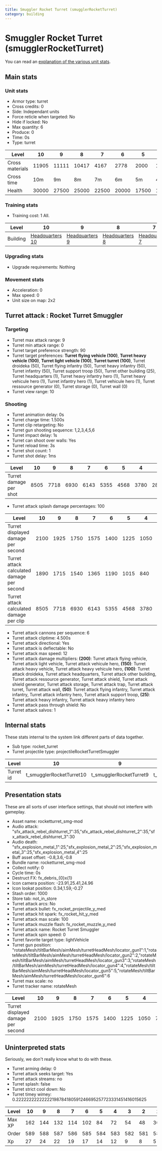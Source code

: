 ```yaml
---
title: Smuggler Rocket Turret (smugglerRocketTurret)
category: building
---
```


# Smuggler Rocket Turret (smugglerRocketTurret)

You can read an [explanation  of the various unit stats](unitexplained.md).

## Main stats

### Unit stats

  * Armor type: turret
  * Cross credits: 0
  * Side: Independant units
  * Force reticle when targeted: No
  * Hide if locked: No
  * Max quantity: 6
  * Produce: 0
  * Time: 0s
  * Type: turret

|Level          |10   |9    |8    |7    |6    |5    |4    |3   |2   |1   |
|---------------|-----|-----|-----|-----|-----|-----|-----|----|----|----|
|Cross materials|11905|11111|10417|4167 |2778 |2000 |1500 |1556|1250|750 |
|Cross time     |10m  |9m   |8m   |7m   |6m   |5m   |4m   |3m  |2m  |1m  |
|Health         |30000|27500|25000|22500|20000|17500|15000|6000|5500|3800|


### Training stats

  * Training cost: 1 All.

|Level   |10                                |9                                |8                                |7                                |6                                |5                                |4                                |3                                |2                                |1                                |
|--------|----------------------------------|---------------------------------|---------------------------------|---------------------------------|---------------------------------|---------------------------------|---------------------------------|---------------------------------|---------------------------------|---------------------------------|
|Building|[Headquarters 10](smugglerHQ.html)|[Headquarters 9](smugglerHQ.html)|[Headquarters 8](smugglerHQ.html)|[Headquarters 7](smugglerHQ.html)|[Headquarters 6](smugglerHQ.html)|[Headquarters 5](smugglerHQ.html)|[Headquarters 4](smugglerHQ.html)|[Headquarters 3](smugglerHQ.html)|[Headquarters 2](smugglerHQ.html)|[Headquarters 1](smugglerHQ.html)|


### Upgrading stats

  * Upgrade requirements: Nothing

### Movement stats

  * Acceleration: 0
  * Max speed: 0
  * Unit size on map: 2x2

## Turret attack : Rocket Turret Smuggler


### Targeting

  * Turret max attack range: 9
  * Turret min attack range: 0
  * Turret target preference strength: 90
  * Turret target preferences: **Turret flying vehicle (100)**, **Turret heavy vehicle (100)**, **Turret light vehicle (100)**, **Turret turret (100)**, Turret droideka (50), Turret flying infantry (50), Turret heavy infantry (50), Turret infantry (50), Turret support troop (50), Turret other building (25), Turret headquarters (1), Turret heavy infantry hero (1), Turret heavy vehicule hero (1), Turret infantry hero (1), Turret vehicule hero (1), Turret ressource generator (0), Turret storage (0), Turret wall (0)
  * Turret view range: 10

### Shooting

  * Turret animation delay: 0s
  * Turret charge time: 1.500s
  * Turret clip retargeting: No
  * Turret gun shooting sequence: 1,2,3,4,5,6
  * Turret impact delay: 1s
  * Turret can shoot over walls: Yes
  * Turret reload time: 3s
  * Turret shot count: 1
  * Turret shot delay: 1ms

|Level                 |10  |9   |8   |7   |6   |5   |4   |3   |2   |1   |
|----------------------|----|----|----|----|----|----|----|----|----|----|
|Turret damage per shot|8505|7718|6930|6143|5355|4568|3780|2835|2363|1575|


  * Turret attack splash damage percentages: 100

|Level                                     |10  |9   |8   |7   |6   |5   |4   |3   |2   |1   |
|------------------------------------------|----|----|----|----|----|----|----|----|----|----|
|Turret displayed damage per second        |2100|1925|1750|1575|1400|1225|1050|700 |525 |350 |
|Turret attack calculated damage per second|1890|1715|1540|1365|1190|1015|840 |630 |525 |350 |
|Turret attack calculated damage per clip  |8505|7718|6930|6143|5355|4568|3780|2835|2363|1575|


  * Turret attack cannons per sequence: 6
  * Turret attack cliptime: 4.500s
  * Turret attack directional: Yes
  * Turret attack is deflectable: No
  * Turret attack max speed: 12
  * Turret attack damage multipliers: **(200)**: Turret attack flying vehicle, Turret attack light vehicle, Turret attack vehicule hero, **(150)**: Turret attack heavy vehicle, Turret attack heavy vehicule hero, **(100)**: Turret attack droideka, Turret attack headquarters, Turret attack other building, Turret attack ressource generator, Turret attack shield, Turret attack shield generator, Turret attack storage, Turret attack trap, Turret attack turret, Turret attack wall, **(50)**: Turret attack flying infantry, Turret attack infantry, Turret attack infantry hero, Turret attack support troop, **(25)**: Turret attack heavy infantry, Turret attack heavy infantry hero
  * Turret attack pass through shield: No
  * Turret attack salvos: 1

## Internal stats

These stats internal to the system link different parts of data together.

  * Sub type: rocket_turret
  * Turret projectile type: projectileRocketTurretSmuggler

|Level    |10                      |9                      |8                      |7                      |6                      |5                      |4                      |3                      |2                      |1                      |
|---------|------------------------|-----------------------|-----------------------|-----------------------|-----------------------|-----------------------|-----------------------|-----------------------|-----------------------|-----------------------|
|Turret id|t_smugglerRocketTurret10|t_smugglerRocketTurret9|t_smugglerRocketTurret8|t_smugglerRocketTurret7|t_smugglerRocketTurret6|t_smugglerRocketTurret5|t_smugglerRocketTurret4|t_smugglerRocketTurret3|t_smugglerRocketTurret2|t_smugglerRocketTurret1|


## Presentation stats

These are all sorts of user interface settings, that should not interfere with gameplay.

  * Asset name: rocketturret_smg-mod
  * Audio attack: "sfx_attack_rebel_dishturret_1":35,"sfx_attack_rebel_dishturret_2":35,"sfx_attack_rebel_dishturret_3":30
  * Audio death: "sfx_explosion_metal_1":25,"sfx_explosion_metal_2":25,"sfx_explosion_metal_3":25,"sfx_explosion_metal_4":25
  * Buff asset offset: -0.8,3.6,-0.8
  * Bundle name: rocketturret_smg-mod
  * Collect notify: 0
  * Cycle time: 0s
  * Destruct FX: fx_debris_{0}x{1}
  * Icon camera position: -23.91,25.41,24.96
  * Icon lookat position: 0.34,1.59,-0.27
  * Stash order: 1000
  * Store tab: not_in_store
  * Turret attack arcs: No
  * Turret attack bullet: fx_rocket_projectile_y_med
  * Turret attack hit spark: fx_rocket_hit_y_med
  * Turret attack max scale: 100
  * Turret attack muzzle flash: fx_rocket_muzzle_y_med
  * Turret attack name: Rocket Turret Smuggler
  * Turret attack spin speed: 0
  * Turret favorite target type: lightVehicle
  * Turret gun position: "rotateMesh/tiltBarMesh/aimMesh/turretHeadMesh/locator_gun1":1,"rotateMesh/tiltBarMesh/aimMesh/turretHeadMesh/locator_gun2":2,"rotateMesh/tiltBarMesh/aimMesh/turretHeadMesh/locator_gun3":3,"rotateMesh/tiltBarMesh/aimMesh/turretHeadMesh/locator_gun4":4,"rotateMesh/tiltBarMesh/aimMesh/turretHeadMesh/locator_gun5":5,"rotateMesh/tiltBarMesh/aimMesh/turretHeadMesh/locator_gun6":6
  * Turret max scale: no
  * Turret tracker name: rotateMesh

|Level                             |10  |9   |8   |7   |6   |5   |4   |3  |2  |1  |
|----------------------------------|----|----|----|----|----|----|----|---|---|---|
|Turret displayed damage per second|2100|1925|1750|1575|1400|1225|1050|700|525|350|


## Uninterpreted stats

Seriously, we don't really know what to do with these.

  * Turret arming delay: 0
  * Turret attack seeks target: Yes
  * Turret attack streams: no
  * Turret splash: false
  * Turret strict cool down: No
  * Turret timey wimey: 0.22222222222222198784180591246695257723331451416015625

|Level |10 |9  |8  |7  |6  |5  |4  |3  |2  |1  |
|------|---|---|---|---|---|---|---|---|---|---|
|Max XP|162|144|132|114|102|84 |72 |54 |48 |30 |
|Order |589|588|587|586|585|584|583|582|581|580|
|Xp    |27 |24 |22 |19 |17 |14 |12 |9  |8  |5  |


